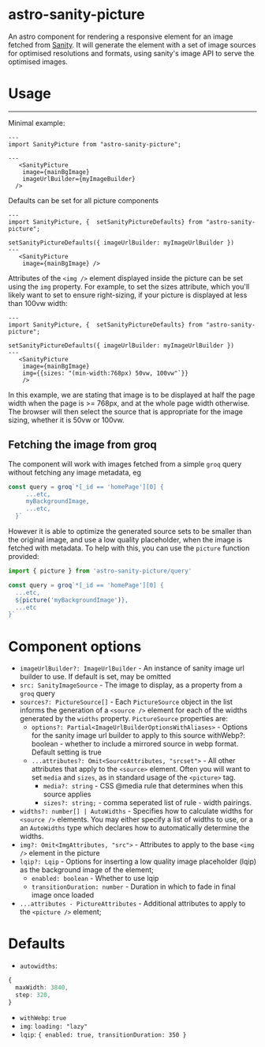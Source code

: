 # astro-sanity-picture
An astro component for rendering a responsive <picture> element for an image fetched from [Sanity](https://www.sanity.io). It will generate the element with a set of image sources for optimised resolutions and formats, using sanity's image API to serve the optimised images.

# Usage
---
Minimal example:

```astro
---
import SanityPicture from "astro-sanity-picture";

---
   <SanityPicture
    image={mainBgImage}
    imageUrlBuilder={myImageBuilder}
  /> 
```

Defaults can be set for all picture components

```astro
---
import SanityPicture, {  setSanityPictureDefaults} from "astro-sanity-picture";

setSanityPictureDefaults({ imageUrlBuilder: myImageUrlBuilder })
---
   <SanityPicture
    image={mainBgImage} /> 
```

Attributes of the `<img />` element displayed inside the picture can be set using the `img` property.
For example, to set the sizes attribute, which you'll likely want to set to ensure right-sizing, if your picture is displayed at less than 100vw width:

```astro
---
import SanityPicture, {  setSanityPictureDefaults} from "astro-sanity-picture";

setSanityPictureDefaults({ imageUrlBuilder: myImageUrlBuilder })
---
   <SanityPicture
    image={mainBgImage} 
    img={{sizes: "(min-width:768px) 50vw, 100vw"`}}
    /> 
```

In this example, we are stating that image is to be displayed at half the page width when the page is >= 768px, and at the whole page width otherwise. The browser will then select the source that is appropriate for the image sizing, whether it is 50vw or 100vw.

## Fetching the image from groq
The component will work with images fetched from a simple `groq`  query without fetching any image metadata, eg

```ts
const query = groq`*[_id == 'homePage'][0] {
     ...etc,
     myBackgroundImage,
     ...etc,
  }`
```

However it is able to optimize the generated source sets to be smaller than the original image, and use a low quality placeholder, when the image is fetched with metadata.
To help with this, you can use the `picture` function provided:

```ts
import { picture } from 'astro-sanity-picture/query'

const query = groq`*[_id == 'homePage'][0] {
  ...etc,
  ${picture('myBackgroundImage')},
  ...etc
}`
```

# Component options

- `imageUrlBuilder?: ImageUrlBuilder` - An instance of sanity image url builder to use. If default is set, may be omitted
- `src: SanityImageSource` - The image to display, as a property from a `groq` query
- `sources?: PictureSource[]` - Each `PictureSource` object in the list informs the generation of a `<source />` element for each of the widths generated by the `widths` property. `PictureSource` properties are:
  - `options?: Partial<ImageUrlBuilderOptionsWithAliases>` - Options for the sanity image url builder to apply to this source
  withWebp?: boolean - whether to include a mirrored source in webp format. Default setting is true
  - `...attributes?: Omit<SourceAttributes, "srcset">` - All other attributes that apply to the `<source>` element. Often you will want to set `media` and `sizes`, as in standard usage of the `<picture>` tag.
    - `media?: string` - CSS @media rule that determines when this source applies
    - `sizes?: string;` - comma seperated list of rule - width pairings.
- `widths?: number[] | AutoWidths` - Specifies how to calculate widths for `<source />` elements. You may either specify a list of widths to use, or a an `AutoWidths` type which declares how to automatically determine the widths. 
- `img?: Omit<ImgAttributes, "src">` - Attributes to apply to the base `<img />` element in the picture
- `lqip?: Lqip` - Options for inserting a low quality image placeholder (lqip) as the background image of the element;
  - `enabled: boolean` - Whether to use lqip
  - `transitionDuration: number` - Duration in which to fade in final image once loaded
- `...attributes - PictureAttributes` - Additional attributes to apply to the `<picture />` element;

# Defaults 
- `autowidths`:
```ts
{
  maxWidth: 3840,
  step: 320,
}
```
- `withWebp`: `true`
- `img`: `loading: "lazy"`
- `lqip`: `{ enabled: true, transitionDuration: 350 }`